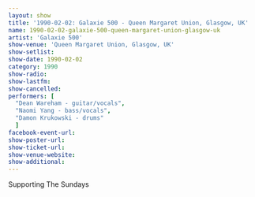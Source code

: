 ```yaml
---
layout: show
title: '1990-02-02: Galaxie 500 - Queen Margaret Union, Glasgow, UK'
name: 1990-02-02-galaxie-500-queen-margaret-union-glasgow-uk
artist: 'Galaxie 500'
show-venue: 'Queen Margaret Union, Glasgow, UK'
show-setlist: 
show-date: 1990-02-02
category: 1990
show-radio: 
show-lastfm: 
show-cancelled: 
performers: [
  "Dean Wareham - guitar/vocals",
  "Naomi Yang - bass/vocals",
  "Damon Krukowski - drums"
  ]
facebook-event-url: 
show-poster-url: 
show-ticket-url: 
show-venue-website: 
show-additional: 
---
```


Supporting The Sundays